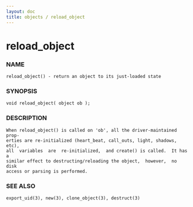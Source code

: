 ```yaml
---
layout: doc
title: objects / reload_object
---
```

# reload_object

### NAME

    reload_object() - return an object to its just-loaded state

### SYNOPSIS

    void reload_object( object ob );

### DESCRIPTION

    When reload_object() is called on 'ob', all the driver-maintained prop‐
    erties are re-initialized (heart_beat, call_outs, light, shadows, etc),
    all  variables  are  re-initialized,  and create() is called.  It has a
    similar effect to destructing/reloading the object,  however,  no  disk
    access or parsing is performed.

### SEE ALSO

    export_uid(3), new(3), clone_object(3), destruct(3)

